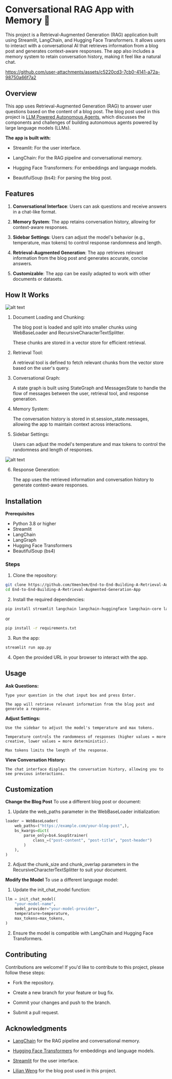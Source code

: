 # Conversational RAG App with Memory 🚀

This project is a Retrieval-Augmented Generation (RAG) application built using Streamlit, LangChain, and Hugging Face Transformers. It allows users to interact with a conversational AI that retrieves information from a blog post and generates context-aware responses. The app also includes a memory system to retain conversation history, making it feel like a natural chat.

https://github.com/user-attachments/assets/c5220cd3-7cb0-4141-a72a-98750a66f7a2

## Overview

This app uses Retrieval-Augmented Generation (RAG) to answer user questions based on the content of a blog post. The blog post used in this project is [LLM Powered Autonomous Agents](https://lilianweng.github.io/posts/2023-06-23-agent/), which discusses the components and challenges of building autonomous agents powered by large language models (LLMs).

**The app is built with:**

- Streamlit: For the user interface.

- LangChain: For the RAG pipeline and conversational memory.

- Hugging Face Transformers: For embeddings and language models.

- BeautifulSoup (bs4): For parsing the blog post.

## Features

1. **Conversational Interface**: Users can ask questions and receive answers in a chat-like format.

2. **Memory System**: The app retains conversation history, allowing for context-aware responses.

3. **Sidebar Settings**: Users can adjust the model's behavior (e.g., temperature, max tokens) to control response randomness and length.

4. **Retrieval-Augmented Generation**: The app retrieves relevant information from the blog post and generates accurate, concise answers.

5. **Customizable**: The app can be easily adapted to work with other documents or datasets.

## How It Works

![alt text](/imgs,%20vid/image.png)

1. Document Loading and Chunking:

    The blog post is loaded and split into smaller chunks using WebBaseLoader and RecursiveCharacterTextSplitter.

    These chunks are stored in a vector store for efficient retrieval.

2. Retrieval Tool:

    A retrieval tool is defined to fetch relevant chunks from the vector store based on the user's query.

3. Conversational Graph:

    A state graph is built using StateGraph and MessagesState to handle the flow of messages between the user, retrieval tool, and response generation.

4. Memory System:

    The conversation history is stored in st.session_state.messages, allowing the app to maintain context across interactions.

5. Sidebar Settings:

    Users can adjust the model's temperature and max tokens to control the randomness and length of responses.

![alt text](/imgs,%20vid/image-1.png)

6. Response Generation:

    The app uses the retrieved information and conversation history to generate context-aware responses.


## Installation
**Prerequisites**

- Python 3.8 or higher
- Streamlit
- LangChain
- LangGraph
- Hugging Face Transformers
- BeautifulSoup (bs4)

### Steps
1. Clone the repository:

```bash
git clone https://github.com/Xmen3em/End-to-End-Building-A-Retrieval-Augmented-Generation-App.git
cd End-to-End-Building-A-Retrieval-Augmented-Generation-App
```

2. Install the required dependencies:

```bash
pip install streamlit langchain langchain-huggingface langchain-core langchain-community bs4
```

or

```bash
pip install -r requirements.txt
```

3. Run the app:

```bash
streamlit run app.py
```

4. Open the provided URL in your browser to interact with the app.

## Usage
**Ask Questions:**

    Type your question in the chat input box and press Enter.

    The app will retrieve relevant information from the blog post and generate a response.

**Adjust Settings:**

    Use the sidebar to adjust the model's temperature and max tokens.

    Temperature controls the randomness of responses (higher values = more creative, lower values = more deterministic).

    Max tokens limits the length of the response.

**View Conversation History:**

    The chat interface displays the conversation history, allowing you to see previous interactions.

## Customization
**Change the Blog Post**
To use a different blog post or document:

1. Update the web_paths parameter in the WebBaseLoader initialization:

```python
loader = WebBaseLoader(
    web_paths=("https://example.com/your-blog-post",),
    bs_kwargs=dict(
        parse_only=bs4.SoupStrainer(
            class_=("post-content", "post-title", "post-header")
        )
    ),
)
```

2. Adjust the chunk_size and chunk_overlap parameters in the RecursiveCharacterTextSplitter to suit your document.

**Modify the Model**
To use a different language model:

1. Update the init_chat_model function:

```python
llm = init_chat_model(
    "your-model-name",
    model_provider="your-model-provider",
    temperature=temperature,
    max_tokens=max_tokens,
)
```

2. Ensure the model is compatible with LangChain and Hugging Face Transformers.

## Contributing
Contributions are welcome! If you'd like to contribute to this project, please follow these steps:

- Fork the repository.

- Create a new branch for your feature or bug fix.

- Commit your changes and push to the branch.

- Submit a pull request.

## Acknowledgments

- [LangChain](https://langchain.com/) for the RAG pipeline and conversational memory.

- [Hugging Face Transformers](https://huggingface.co/transformers/) for embeddings and language models.

- [Streamlit](https://streamlit.io/) for the user interface.

- [Lilian Weng](https://lilianweng.github.io/) for the blog post used in this project.
